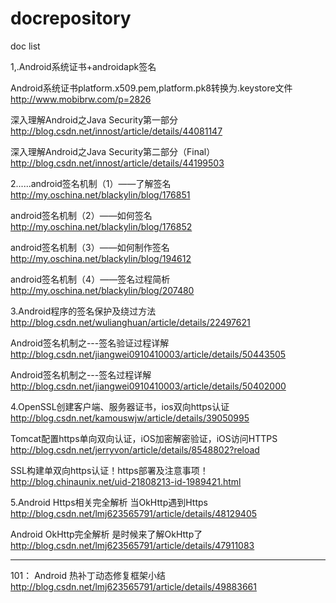 # docrepository
doc list

1,.Android系统证书+androidapk签名

Android系统证书platform.x509.pem,platform.pk8转换为.keystore文件
http://www.mobibrw.com/p=2826

深入理解Android之Java Security第一部分
http://blog.csdn.net/innost/article/details/44081147

深入理解Android之Java Security第二部分（Final）
http://blog.csdn.net/innost/article/details/44199503

2......android签名机制（1）——了解签名
http://my.oschina.net/blackylin/blog/176851

android签名机制（2）——如何签名
http://my.oschina.net/blackylin/blog/176852

android签名机制（3）——如何制作签名
http://my.oschina.net/blackylin/blog/194612

android签名机制（4）——签名过程简析
http://my.oschina.net/blackylin/blog/207480

3.Android程序的签名保护及绕过方法
  http://blog.csdn.net/wulianghuan/article/details/22497621
  
  Android签名机制之---签名验证过程详解
  http://blog.csdn.net/jiangwei0910410003/article/details/50443505
  
  Android签名机制之---签名过程详解
  http://blog.csdn.net/jiangwei0910410003/article/details/50402000
  
4.OpenSSL创建客户端、服务器证书，ios双向https认证 
  http://blog.csdn.net/kamouswjw/article/details/39050995
  
  Tomcat配置https单向双向认证，iOS加密解密验证，iOS访问HTTPS 
  http://blog.csdn.net/jerryvon/article/details/8548802?reload
  
  SSL构建单双向https认证！https部署及注意事项！
  http://blog.chinaunix.net/uid-21808213-id-1989421.html
  
5.Android Https相关完全解析 当OkHttp遇到Https 
 http://blog.csdn.net/lmj623565791/article/details/48129405
 
 Android OkHttp完全解析 是时候来了解OkHttp了 
 http://blog.csdn.net/lmj623565791/article/details/47911083


----------------------------
101： Android 热补丁动态修复框架小结 
 http://blog.csdn.net/lmj623565791/article/details/49883661
